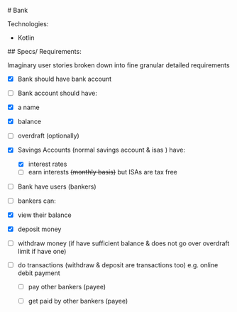 # Bank

Technologies:

- Kotlin

## Specs/ Requirements:

Imaginary user stories broken down into fine granular detailed requirements

- [x] Bank should have bank account

- [ ] Bank account should have:
 - [x] a name
 - [x] balance
 - [ ] overdraft (optionally)

- [x] Savings Accounts (normal savings account & isas ) have:
    - [x] interest rates
    - [ ] earn interests ~~(monthly basis)~~ but ISAs are tax free

- [ ] Bank have users (bankers)

- [ ] bankers can:
 - [x] view their balance
 - [x] deposit money
 - [ ] withdraw money (if have sufficient balance & does not go over overdraft limit if have one)
 - [ ] do transactions (withdraw & deposit are transactions too) e.g. online debit payment
    - [ ] pay other bankers (payee)
    - [ ] get paid by other bankers (payee)



